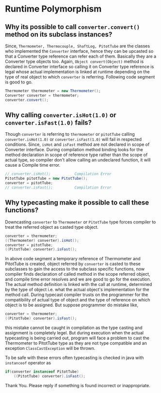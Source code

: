 # Runtime Polymorphism

## Why its possible to call ```converter.convert()``` method on its subclass instances?

Since, ````Thermometer, Thermocouple, ShaftLog, PitotTube```` are the classes who implemented the ```Converter``` interface, hence they can be upcasted so that a Converter type reference can refer each of them. Basically they are a Converter type objects too. Again,  ```Object convert(Object)``` method is declared in Converter interface so calling it on Converter type reference is legal whose actual implementation is linked at runtime depending on the type of real object to which  ```converter``` is referring. Following code segment is good to go.

```java
Thermometer thermometer = new Thermometer();
Converter converter = thermometer;
converter.convert();
```

## Why calling ```converter.isHot(1.0)``` or  ```converter.isFast(1.0)``` fails?

Though ```converter``` is referring to ```thermometer``` or ```pitotTube``` calling ```converter.isHot(1.0)``` or ```converter.isFast(1.0)``` will fail in respected conditions. Since, ```isHot``` and ```isFast``` method are not declared in scope of Converter interface. During compilation method binding looks for the method declaration in scope of reference type rather than the scope of actual type, so compiler don't allow calling an undeclared function, it will cause a Compile time error.

```java
// converter.isHot();           Compilation Error
PitotTube pitotTube = new PitotTube();
converter = pitotTube;
// converter.isFast();          Compilation Error
```

## Why typecasting make it possible to call these functions?

Downcasting ```converter``` to ```Thermometer``` or ```PitotTube``` type forces compiler to treat the referred object as casted type object.

```java
converter = thermometer;
((Thermometer) converter).isHot();
converter = pitotTube;
((PitotTube) converter).isFast();
```
In above code segment a temporary reference of Thermometer and PitotTube is created, object referred by ```converter``` is casted to these subclasses to gain the access to the subclass specific functions, now compiler finds declaration of called method in the scope referred object, and compile time error resolves and we are good to go for the execution. The actual method definition is linked with the call at runtime, determined by the type of object i.e. what the actual object's implementation for the method call.
    During typecast compiler trusts on the programmer for the compatibility of actual type of object and the type of reference on which object is to be assigned.
But suppose programmer do mistake like,

```java
converter = thermometer;
((PitotTube) converter).isFast();
```
this mistake cannot be caught in compilation as the type casting and assignment is completely legel. But during execution when the actual typecasting is being carried out, program will face a problem to cast the Thermometer to PitotTube type as they are not type compatible and an exception  ```ClassCastException``` will be thrown.

To be safe with these errors often typecasting is checked in java with ```instanceof``` operator as

```java
if(converter instanceof PitotTube)
    ((PitotTube) converter).isFast();
```

Thank You.
Please reply if something is found incorrect or inappropriate.
